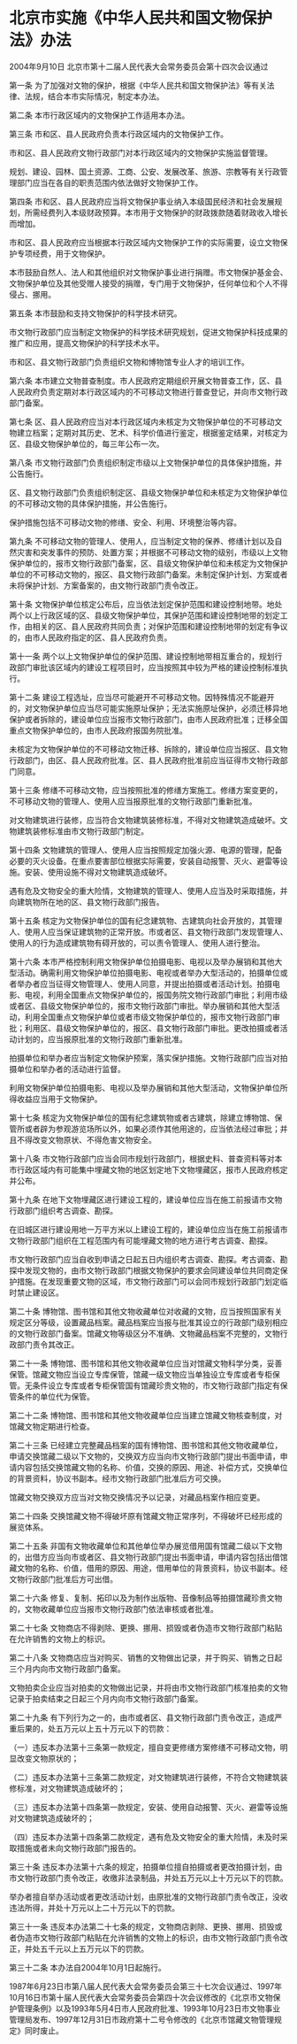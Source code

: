 # 北京市实施《中华人民共和国文物保护法》办法

2004年9月10日 北京市第十二届人民代表大会常务委员会第十四次会议通过

<!-- INFO END -->

第一条 为了加强对文物的保护，根据《中华人民共和国文物保护法》等有关法律、法规，结合本市实际情况，制定本办法。

第二条 本市行政区域内的文物保护工作适用本办法。

第三条 市和区、县人民政府负责本行政区域内的文物保护工作。

市和区、县人民政府文物行政部门对本行政区域内的文物保护实施监督管理。

规划、建设、园林、国土资源、工商、公安、发展改革、旅游、宗教等有关行政管理部门应当在各自的职责范围内依法做好文物保护工作。

第四条 市和区、县人民政府应当将文物保护事业纳入本级国民经济和社会发展规划，所需经费列入本级财政预算。本市用于文物保护的财政拨款随着财政收入增长而增加。

市和区、县人民政府应当根据本行政区域内文物保护工作的实际需要，设立文物保护专项经费，用于文物保护。

本市鼓励自然人、法人和其他组织对文物保护事业进行捐赠。市文物保护基金会、文物保护单位及其他受赠人接受的捐赠，专门用于文物保护，任何单位和个人不得侵占、挪用。

第五条 本市鼓励和支持文物保护的科学技术研究。

市文物行政部门应当制定文物保护的科学技术研究规划，促进文物保护科技成果的推广和应用，提高文物保护的科学技术水平。

市和区、县文物行政部门负责组织文物和博物馆专业人才的培训工作。

第六条 本市建立文物普查制度。市人民政府定期组织开展文物普查工作，区、县人民政府负责定期对本行政区域内的不可移动文物进行普查登记，并向市文物行政部门备案。

第七条 区、县人民政府应当对本行政区域内未核定为文物保护单位的不可移动文物建立档案；定期对其历史、艺术、科学价值进行鉴定，根据鉴定结果，对核定为区、县级文物保护单位的，每三年公布一次。

第八条 市文物行政部门负责组织制定市级以上文物保护单位的具体保护措施，并公告施行。

区、县文物行政部门负责组织制定区、县级文物保护单位和未核定为文物保护单位的不可移动文物的具体保护措施，并公告施行。

保护措施包括不可移动文物的修缮、安全、利用、环境整治等内容。

第九条 不可移动文物的管理人、使用人，应当制定文物的保养、修缮计划以及自然灾害和突发事件的预防、处置方案；并根据不可移动文物的级别，市级以上文物保护单位的，报市文物行政部门备案，区、县级文物保护单位和未核定为文物保护单位的不可移动文物的，报区、县文物行政部门备案。未制定保护计划、方案或者未将保护计划、方案备案的，由文物行政部门责令改正。

第十条 文物保护单位核定公布后，应当依法划定保护范围和建设控制地带。地处两个以上行政区域的区、县级文物保护单位，其保护范围和建设控制地带的划定工作，由相关的区、县人民政府共同负责；对保护范围和建设控制地带的划定有争议的，由市人民政府指定的区、县人民政府负责。

第十一条 两个以上文物保护单位的保护范围、建设控制地带相互重合的，规划行政部门审批该区域内的建设工程项目时，应当按照其中较为严格的建设控制标准执行。

第十二条 建设工程选址，应当尽可能避开不可移动文物。因特殊情况不能避开的，对文物保护单位应当尽可能实施原址保护；无法实施原址保护，必须迁移异地保护或者拆除的，建设单位应当报市文物行政部门，由市人民政府批准；迁移全国重点文物保护单位的，由市人民政府报国务院批准。

未核定为文物保护单位的不可移动文物迁移、拆除的，建设单位应当报区、县文物行政部门，由区、县人民政府批准。区、县人民政府批准前应当征得市文物行政部门同意。

第十三条 修缮不可移动文物，应当按照批准的修缮方案施工。修缮方案变更的，不可移动文物的管理人、使用人应当报原批准的文物行政部门重新批准。

对文物建筑进行装修，应当符合文物建筑装修标准，不得对文物建筑造成破坏。文物建筑装修标准由市文物行政部门制定。

第十四条 文物建筑的管理人、使用人应当按照规定加强火源、电源的管理，配备必要的灭火设备。在重点要害部位根据实际需要，安装自动报警、灭火、避雷等设施。安装、使用设施不得对文物建筑造成破坏。

遇有危及文物安全的重大险情，文物建筑的管理人、使用人应当及时采取措施，并向建筑物所在地的区、县文物行政部门报告。

第十五条 核定为文物保护单位的国有纪念建筑物、古建筑向社会开放的，其管理人、使用人应当保证建筑物的正常开放。市或者区、县文物行政部门发现管理人、使用人的行为造成建筑物有碍开放的，可以责令管理人、使用人进行整治。

第十六条 本市严格控制利用文物保护单位拍摄电影、电视以及举办展销和其他大型活动。确需利用文物保护单位拍摄电影、电视或者举办大型活动的，拍摄单位或者举办者应当征得文物管理人、使用人同意，并提出拍摄或者活动计划。拍摄电影、电视，利用全国重点文物保护单位的，报国务院文物行政部门审批；利用市级或者区、县级文物保护单位的，报市文物行政部门审批。举办展销和其他大型活动，利用全国重点文物保护单位或者市级文物保护单位的，报市文物行政部门审批；利用区、县级文物保护单位的，报区、县文物行政部门审批。更改拍摄或者活动计划的，应当报原批准的文物行政部门重新批准。

拍摄单位和举办者应当制定文物保护预案，落实保护措施。文物行政部门应当对拍摄单位和举办者的活动进行监督。

利用文物保护单位拍摄电影、电视以及举办展销和其他大型活动，文物保护单位所得收益应当用于文物保护。

第十七条 核定为文物保护单位的国有纪念建筑物或者古建筑，除建立博物馆、保管所或者辟为参观游览场所以外，如果必须作其他用途的，应当依法经过审批；并且不得改变文物原状、不得危害文物安全。

第十八条 市文物行政部门应当会同市规划行政部门，根据史料、普查资料等对本市行政区域内有可能集中埋藏文物的地区划定地下文物埋藏区，报市人民政府核定并公布。

第十九条 在地下文物埋藏区进行建设工程的，建设单位应当在施工前报请市文物行政部门组织考古调查、勘探。

在旧城区进行建设用地一万平方米以上建设工程的，建设单位应当在施工前报请市文物行政部门组织在工程范围内有可能埋藏文物的地方进行考古调查、勘探。

市文物行政部门应当自收到申请之日起五日内组织考古调查、勘探。考古调查、勘探中发现文物的，由市文物行政部门根据文物保护的要求会同建设单位共同商定保护措施。在发现重要文物的区域，市文物行政部门可以会同市规划行政部门划定临时禁止建设区。

第二十条 博物馆、图书馆和其他文物收藏单位对收藏的文物，应当按照国家有关规定区分等级，设置藏品档案。藏品档案应当报与批准其设立的行政部门级别相应的文物行政部门备案。馆藏文物等级区分不准确、文物藏品档案不完整的，文物行政部门责令其改正。

第二十一条 博物馆、图书馆和其他文物收藏单位应当对馆藏文物科学分类，妥善保管。馆藏文物应当设立专库保管，馆藏一级文物应当单独设立专库或者专柜保管。无条件设立专库或者专柜保管国有馆藏珍贵文物的，市文物行政部门指定有保管条件的单位代为保管。

第二十二条 博物馆、图书馆和其他文物收藏单位应当建立馆藏文物核查制度，对馆藏文物定期进行检查。

第二十三条 已经建立完整藏品档案的国有博物馆、图书馆和其他文物收藏单位，申请交换馆藏二级以下文物的，交换双方应当向市文物行政部门提出书面申请，申请内容包括交换馆藏文物的名称、价值，交换的原因、用途、补偿方式，交换单位的背景资料，协议书副本。经市文物行政部门批准后方可交换。

馆藏文物交换双方应当对文物交换情况予以记录，对藏品档案作相应变更。

第二十四条 交换馆藏文物不得破坏原有馆藏文物正常序列，不得破坏已经形成的展览体系。

第二十五条 非国有文物收藏单位和其他单位举办展览借用国有馆藏二级以下文物的，出借方应当向市或者区、县文物行政部门提出书面申请，申请内容包括出借馆藏文物的名称、价值，借用的原因、用途，借用单位的背景资料，协议书副本。经文物行政部门批准后方可出借。

第二十六条 修复、复制、拓印以及为制作出版物、音像制品等拍摄馆藏珍贵文物的，文物收藏单位应当报市文物行政部门依法审核或者批准。

第二十七条 文物商店不得剥除、更换、挪用、损毁或者伪造市文物行政部门粘贴在允许销售的文物上的标识。

第二十八条 文物商店应当对购买、销售的文物做出记录，并于购买、销售之日起三个月内向市文物行政部门备案。

文物拍卖企业应当对拍卖的文物做出记录，并将由市文物行政部门核准拍卖的文物记录于拍卖结束之日起三个月内向市文物行政部门备案。

第二十九条 有下列行为之一的，由市或者区、县文物行政部门责令改正，造成严重后果的，处五万元以上五十万元以下的罚款：

（一）违反本办法第十三条第一款规定，擅自变更修缮方案修缮不可移动文物，明显改变文物原状的；

（二）违反本办法第十三条第二款规定，对文物建筑进行装修，不符合文物建筑装修标准，对文物建筑造成破坏的；

（三）违反本办法第十四条第一款规定，安装、使用自动报警、灭火、避雷等设施对文物建筑造成破坏的；

（四）违反本办法第十四条第二款规定，遇有危及文物安全的重大险情，未及时采取措施或者未向文物行政部门报告的。

第三十条 违反本办法第十六条的规定，拍摄单位擅自拍摄或者更改拍摄计划，由市文物行政部门责令改正，收缴非法录制品，并处五万元以上十万元以下的罚款。

举办者擅自举办活动或者更改活动计划，由原批准的文物行政部门责令改正，没收违法所得，并处十万元以上二十万元以下的罚款。

第三十一条 违反本办法第二十七条的规定，文物商店剥除、更换、挪用、损毁或者伪造市文物行政部门粘贴在允许销售的文物上的标识，由市文物行政部门责令改正，并处五千元以上五万元以下的罚款。

第三十二条 本办法自2004年10月1日起施行。

1987年6月23日市第八届人民代表大会常务委员会第三十七次会议通过、1997年10月16日市第十届人民代表大会常务委员会第四十次会议修改的《北京市文物保护管理条例》以及1993年5月4日市人民政府批准、1993年10月23日市文物事业管理局发布、1997年12月31日市政府第十二号令修改的《北京市馆藏文物管理规定》同时废止。

